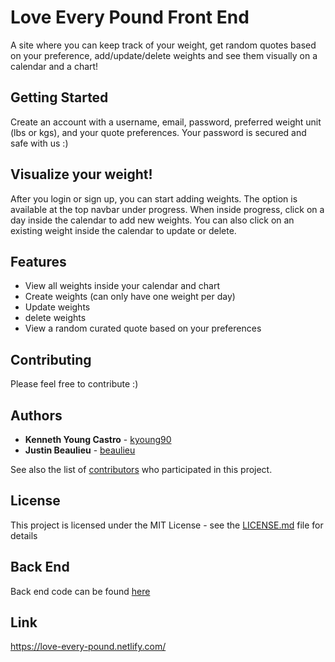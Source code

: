 # Love Every Pound Front End

A site where you can keep track of your weight, get random quotes based on your preference, add/update/delete weights and see them visually on a calendar and a chart! 

## Getting Started

Create an account with a username, email, password, preferred weight unit (lbs or kgs), and your quote preferences. Your password is secured and safe with us :)

## Visualize your weight!

After you login or sign up, you can start adding weights. The option is available at the top navbar under progress. When inside progress, click on a day inside the calendar to add new weights. You can also click on an existing weight inside the calendar to update or delete.
  
## Features

* View all weights inside your calendar and chart
* Create weights (can only have one weight per day)
* Update weights
* delete weights
* View a random curated quote based on your preferences

## Contributing

Please feel free to contribute :)

## Authors

* **Kenneth Young Castro** - [kyoung90](https://github.com/kyoung90)
* **Justin Beaulieu** - [beaulieu](https://github.com/Beaulieu527)

See also the list of [contributors](https://github.com/kyoung90/country/graphs/contributors) who participated in this project.

## License

This project is licensed under the MIT License - see the [LICENSE.md](LICENSE.md) file for details

## Back End

Back end code can be found [here](https://github.com/kyoung90/Love-Every-Pound)

## Link

https://love-every-pound.netlify.com/
